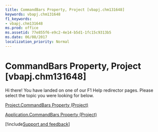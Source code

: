 ```yaml
---
title: CommandBars Property, Project [vbapj.chm131648]
keywords: vbapj.chm131648
f1_keywords:
- vbapj.chm131648
ms.prod: office
ms.assetid: 77e855f6-e9c2-4e14-b5d1-1fc15c9313b5
ms.date: 06/08/2017
localization_priority: Normal
---
```



# CommandBars Property, Project [vbapj.chm131648]

Hi there! You have landed on one of our F1 Help redirector pages. Please select the topic you were looking for below.

[Project.CommandBars Property (Project)](https://msdn.microsoft.com/library/8b987a76-0aa4-537b-871b-ad36338b2b4e%28Office.15%29.aspx)

[Application.CommandBars Property (Project)](https://msdn.microsoft.com/library/80f57057-9bb3-018b-0e45-fd1423368091%28Office.15%29.aspx)

[!include[Support and feedback](~/includes/feedback-boilerplate.md)]